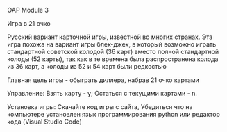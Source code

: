 OAP Module 3

Игра в 21 очко 

Русский вариант карточной игры, известной во многих странах. Эта игра похожа на вариант игры блек-джек, в который возможно играть стандартной советской колодой (36 карт) вместо полной стандартной колоды (52 карты), так как в те времена была распространена колода из 36 карт, а колоды из 52 и 54 карт были редкостью

Главная цель игры - обыграть диллера, набрав 21 очко картами

Управление: Взять карту - y; Остаться с текущими картами - n.

Установка игры: Скачайте код игры с сайта, Убедиться что на компьютере установлен язык программирования python или редактор кода (Visual Studio Code)
